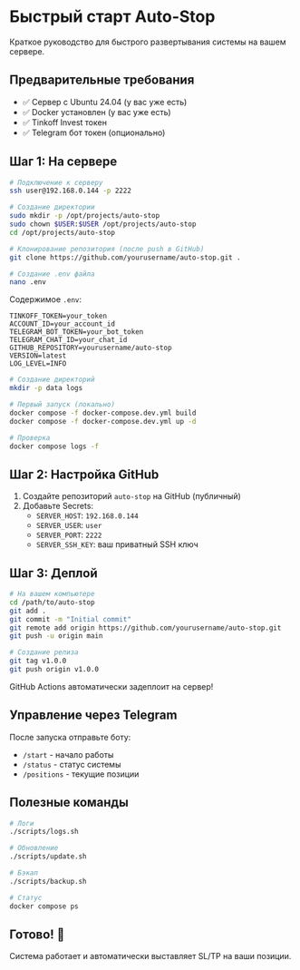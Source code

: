 # Быстрый старт Auto-Stop

Краткое руководство для быстрого развертывания системы на вашем сервере.

## Предварительные требования

- ✅ Сервер с Ubuntu 24.04 (у вас уже есть)
- ✅ Docker установлен (у вас уже есть)
- ✅ Tinkoff Invest токен
- ✅ Telegram бот токен (опционально)

## Шаг 1: На сервере

```bash
# Подключение к серверу
ssh user@192.168.0.144 -p 2222

# Создание директории
sudo mkdir -p /opt/projects/auto-stop
sudo chown $USER:$USER /opt/projects/auto-stop
cd /opt/projects/auto-stop

# Клонирование репозитория (после push в GitHub)
git clone https://github.com/yourusername/auto-stop.git .

# Создание .env файла
nano .env
```

Содержимое `.env`:
```env
TINKOFF_TOKEN=your_token
ACCOUNT_ID=your_account_id
TELEGRAM_BOT_TOKEN=your_bot_token
TELEGRAM_CHAT_ID=your_chat_id
GITHUB_REPOSITORY=yourusername/auto-stop
VERSION=latest
LOG_LEVEL=INFO
```

```bash
# Создание директорий
mkdir -p data logs

# Первый запуск (локально)
docker compose -f docker-compose.dev.yml build
docker compose -f docker-compose.dev.yml up -d

# Проверка
docker compose logs -f
```

## Шаг 2: Настройка GitHub

1. Создайте репозиторий `auto-stop` на GitHub (публичный)
2. Добавьте Secrets:
   - `SERVER_HOST`: `192.168.0.144`
   - `SERVER_USER`: `user`
   - `SERVER_PORT`: `2222`
   - `SERVER_SSH_KEY`: ваш приватный SSH ключ

## Шаг 3: Деплой

```bash
# На вашем компьютере
cd /path/to/auto-stop
git add .
git commit -m "Initial commit"
git remote add origin https://github.com/yourusername/auto-stop.git
git push -u origin main

# Создание релиза
git tag v1.0.0
git push origin v1.0.0
```

GitHub Actions автоматически задеплоит на сервер!

## Управление через Telegram

После запуска отправьте боту:
- `/start` - начало работы
- `/status` - статус системы
- `/positions` - текущие позиции

## Полезные команды

```bash
# Логи
./scripts/logs.sh

# Обновление
./scripts/update.sh

# Бэкап
./scripts/backup.sh

# Статус
docker compose ps
```

## Готово! 🎉

Система работает и автоматически выставляет SL/TP на ваши позиции.
